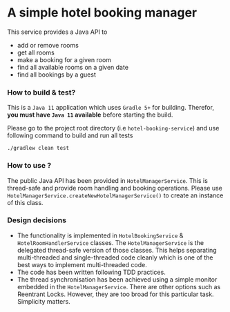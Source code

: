 # A simple hotel booking manager

This service provides a Java API to 
* add or remove rooms
* get all rooms
* make a booking for a given room
* find all available rooms on a given date
* find all bookings by a guest

### How to build & test?
This is a `Java 11` application which uses `Gradle 5+` for building. Therefor, **you must have `Java 11` available** before starting the build.

Please go to the project root directory (i.e `hotel-booking-service`) and use following command to build and run all tests

`./gradlew clean test`

### How to use ?
The public Java API has been provided in `HotelManagerService`. This is thread-safe and provide room handling and booking operations. Please use `HotelManagerService.createNewHotelManagerService()` to create an instance of this class.

### Design decisions
* The functionality is implemented in `HotelBookingService` & `HotelRoomHandlerService` classes. The `HotelManagerService` is the delegated thread-safe version of those classes. This helps separating multi-threaded and single-threaded code cleanly which is one of the best ways to implement multi-threaded code.
* The code has been written following TDD practices.
* The thread synchronisation has been achieved using a simple monitor embedded in the `HotelManagerService`. There are other options such as Reentrant Locks. However, they are too broad for this particular task. Simplicity matters.
